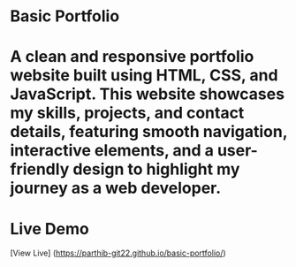 # Basic Portfolio

# A clean and responsive portfolio website built using HTML, CSS, and JavaScript. This website showcases my skills, projects, and contact details, featuring smooth navigation, interactive elements, and a user-friendly design to highlight my journey as a web developer.

# Live Demo
[View Live] (https://parthib-git22.github.io/basic-portfolio/)